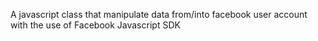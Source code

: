 A javascript class that manipulate data from/into facebook user account with the use of Facebook Javascript SDK 
